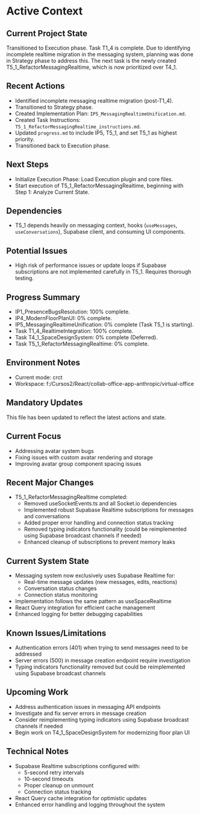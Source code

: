 # Active Context

## Current Project State
Transitioned to Execution phase. Task T1_4 is complete. Due to identifying incomplete realtime migration in the messaging system, planning was done in Strategy phase to address this. The next task is the newly created T5_1_RefactorMessagingRealtime, which is now prioritized over T4_1.

## Recent Actions
- Identified incomplete messaging realtime migration (post-T1_4).
- Transitioned to Strategy phase.
- Created Implementation Plan: `IP5_MessagingRealtimeUnification.md`.
- Created Task Instructions: `T5_1_RefactorMessagingRealtime_instructions.md`.
- Updated `progress.md` to include IP5, T5_1, and set T5_1 as highest priority.
- Transitioned back to Execution phase.

## Next Steps
- Initialize Execution Phase: Load Execution plugin and core files.
- Start execution of T5_1_RefactorMessagingRealtime, beginning with Step 1: Analyze Current State.

## Dependencies
- T5_1 depends heavily on messaging context, hooks (`useMessages`, `useConversations`), Supabase client, and consuming UI components.

## Potential Issues
- High risk of performance issues or update loops if Supabase subscriptions are not implemented carefully in T5_1. Requires thorough testing.

## Progress Summary
- IP1_PresenceBugsResolution: 100% complete.
- IP4_ModernFloorPlanUI: 0% complete.
- IP5_MessagingRealtimeUnification: 0% complete (Task T5_1 is starting).
- Task T1_4_RealtimeIntegration: 100% complete.
- Task T4_1_SpaceDesignSystem: 0% complete (Deferred).
- Task T5_1_RefactorMessagingRealtime: 0% complete.

## Environment Notes
- Current mode: crct
- Workspace: f:/Cursos2/React/collab-office-app-anthropic/virtual-office

## Mandatory Updates
This file has been updated to reflect the latest actions and state.

## Current Focus
- Addressing avatar system bugs
- Fixing issues with custom avatar rendering and storage
- Improving avatar group component spacing issues

## Recent Major Changes
- T5_1_RefactorMessagingRealtime completed:
  - Removed useSocketEvents.ts and all Socket.io dependencies
  - Implemented robust Supabase Realtime subscriptions for messages and conversations
  - Added proper error handling and connection status tracking
  - Removed typing indicators functionality (could be reimplemented using Supabase broadcast channels if needed)
  - Enhanced cleanup of subscriptions to prevent memory leaks

## Current System State
- Messaging system now exclusively uses Supabase Realtime for:
  - Real-time message updates (new messages, edits, reactions)
  - Conversation status changes
  - Connection status monitoring
- Implementation follows the same pattern as useSpaceRealtime
- React Query integration for efficient cache management
- Enhanced logging for better debugging capabilities

## Known Issues/Limitations
- Authentication errors (401) when trying to send messages need to be addressed
- Server errors (500) in message creation endpoint require investigation
- Typing indicators functionality removed but could be reimplemented using Supabase broadcast channels

## Upcoming Work
- Address authentication issues in messaging API endpoints
- Investigate and fix server errors in message creation
- Consider reimplementing typing indicators using Supabase broadcast channels if needed
- Begin work on T4_1_SpaceDesignSystem for modernizing floor plan UI

## Technical Notes
- Supabase Realtime subscriptions configured with:
  - 5-second retry intervals
  - 10-second timeouts
  - Proper cleanup on unmount
  - Connection status tracking
- React Query cache integration for optimistic updates
- Enhanced error handling and logging throughout the system

